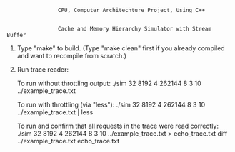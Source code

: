 					CPU, Computer Architechture Project, Using C++


					Cache and Memory Hierarchy Simulator with Stream Buffer

1. Type "make" to build.  (Type "make clean" first if you already compiled and want to recompile from scratch.)

2. Run trace reader:

   To run without throttling output:
   ./sim 32 8192 4 262144 8 3 10 ../example_trace.txt

   To run with throttling (via "less"):
   ./sim 32 8192 4 262144 8 3 10 ../example_trace.txt | less

   To run and confirm that all requests in the trace were read correctly:
   ./sim 32 8192 4 262144 8 3 10 ../example_trace.txt > echo_trace.txt
   diff ../example_trace.txt echo_trace.txt
